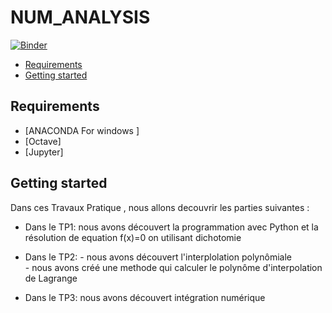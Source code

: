 # NUM_ANALYSIS
[![Binder](https://mybinder.org/badge_logo.svg)](https://mybinder.org/v2/gh/islem-go/NUM_ANALYSIS/main)
<!-- START doctoc generated TOC please keep comment here to allow auto update -->
<!-- DON'T EDIT THIS SECTION, INSTEAD RE-RUN doctoc TO UPDATE -->


- [Requirements](#requirements)
- [Getting started](#getting-started)




<!-- END doctoc generated TOC please keep comment here to allow auto update -->

## Requirements

* [ANACONDA For windows ]
* [Octave]
* [Jupyter]

## Getting started 
Dans ces Travaux Pratique , nous allons decouvrir les parties suivantes :
+ Dans le TP1: nous avons découvert la programmation avec Python et la résolution de equation f(x)=0 on utilisant dichotomie
+ Dans le TP2: - nous avons découvert l'interplolation polynômiale
     <br>          - nous avons créé une methode qui calculer le polynôme d'interpolation de Lagrange

+ Dans le TP3: nous avons découvert intégration numérique





